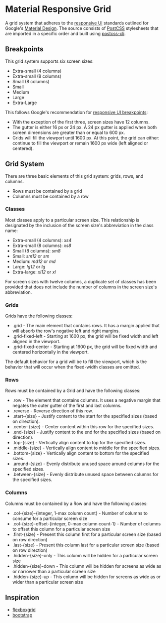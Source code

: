 # Material Responsive Grid #

A grid system that adheres to the [responsive UI](https://material.io/guidelines/layout/responsive-ui.html) standards outlined for Google's [Material Design](https://material.io).  The source consists of [PostCSS](http://postcss.org/) stylesheets that are imported in a specific order and built using [postcss-cli](https://github.com/postcss/postcss-cli).

## Breakpoints ##

This grid system supports six screen sizes:

- Extra-small (4 columns)
- Extra-small (8 columns)
- Small (8 columns)
- Small
- Medium
- Large
- Extra-Large

This follows Google's recommendation for [responsive UI breakpoints](https://material.io/guidelines/layout/responsive-ui.html#responsive-ui-breakpoints):

- With the exception of the first three, screen sizes have 12 columns.
- The gutter is either 16 px or 24 px.  A 24 px gutter is applied when both screen dimensions are greater than or equal to 600 px.
- Grids will fill the viewport until 1600 px.  At this point, the grid can either: continue to fill the viewport or remain 1600 px wide (left aligned or centered).

## Grid System ##

There are three basic elements of this grid system: grids, rows, and columns.  

 - Rows must be contained by a grid
 - Columns must be contained by a row

### Classes ###

Most classes apply to a particular screen size.  This relationship is designated by the inclusion of the screen size's abbreviation in the class name:

- Extra-small (4 columns): *xs4*
- Extra-small (8 columns): *xs8*
- Small (8 columns): *sm8*
- Small: *sm12* or *sm*
- Medium: *md12* or *md*
- Large: *lg12* or *lg*
- Extra-large: *xl12* or *xl*

For screen sizes with twelve columns, a duplicate set of classes has been provided that does not include the number of columns in the screen size's abbreviation.

### Grids ###

Grids have the following classes:

 - .grid - The main element that contains rows.  It has a margin applied that will absorb the row's negative left and right margins.
 - .grid-fixed-left - Starting at 1600 px, the grid will be fixed width and left aligned in the viewport.
 - .grid-fixed-center - Starting at 1600 px, the grid will be fixed width and centered horizontally in the viewport.

The default behavior for a grid will be to fill the viewport, which is the behavior that will occur when the fixed-width classes are omitted.

### Rows ###

Rows must be contained by a Grid and have the following classes:

 - .row - The element that contains columns.  It uses a negative margin that negates the outer gutter of the first and last columns.
 - .reverse - Reverse direction of this row.
 - .start-{size} - Justify content to the start for the specified sizes (based on direction).
 - .center-{size} - Center content within this row for the specified sizes.
 - .end-{size} - Justify content to the end for the specified sizes (based on direction).
 - .top-{size} - Vertically align content to top for the specified sizes.
 - .middle-{size} - Vertically align content to middle for the specified sizes.
 - .bottom-{size} - Vertically align content to bottom for the specified sizes.
 - .around-{size} - Evenly distribute unused space around columns for the specified sizes.
 - .between-{size} - Evenly distribute unused space between columns for the specified sizes.

### Columns ###

Columns must be contained by a Row and have the following classes:

 - .col-{size}-{integer, 1-max column count} - Number of columns to consume for a particular screen size
 - .col-{size}-offset-{integer, 0-max column count-1} - Number of columns to offset this column for a particular screen size
 - .first-{size} - Present this column first for a particular screen size (based on row direction)
 - .last-{size} - Present this column last for a particular screen size (based on row direction)
 - .hidden-{size}-only - This column will be hidden for a particular screen size
 - .hidden-{size}-down - This column will be hidden for screens as wide as or narrower than a particular screen size
 - .hidden-{size}-up - This column will be hidden for screens as wide as or wider than a particular screen size

## Inspiration ##

- [flexboxgrid](https://github.com/kristoferjoseph/flexboxgrid)
- [bootstrap](https://github.com/twbs/bootstrap)
